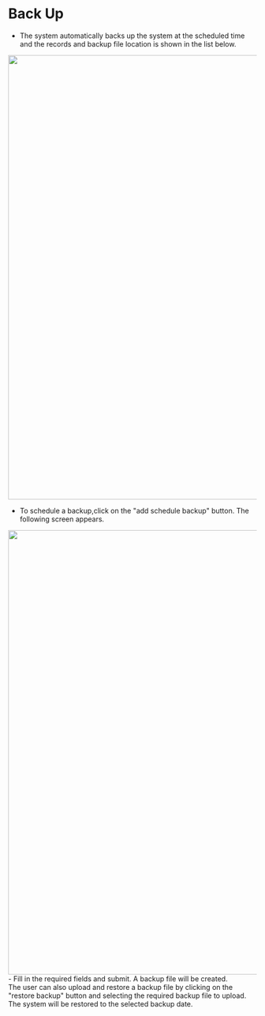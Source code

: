 # Back Up

- The system automatically backs up the system at the scheduled time and the records and backup file location is shown in the list below.

<div style="margin:auto;">
  <img src="/assets/images/backup.png" width="1200" height="900" />
  </div>

- To schedule a backup,click on the "add schedule backup" button. The following screen appears.
<div style="margin:auto;">
  <img src="/assets/images/addbackup.png" width="1200" height="900" />
  </div>
- Fill in the required fields and submit. A backup file will be created.

<br>
The user can also upload and restore a backup file by clicking on the "restore backup" button and selecting the required backup file to upload. The system will be restored to the selected backup date.
